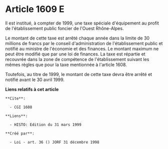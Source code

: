 # Article 1609 E

Il est institué, à compter de 1999, une taxe spéciale d'équipement au profit de l'établissement public foncier de l'Ouest
Rhône-Alpes.

Le montant de cette taxe est arrêté chaque année dans la limite de 30 millions de francs par le conseil d'administration de
l'établissement public et notifié au ministre de l'économie et des finances. Le montant maximum ne peut être modifié que par
une loi de finances. La taxe est répartie et recouvrée dans la zone de compétence de l'établissement suivant les mêmes règles
que pour la taxe mentionnée à l'article 1608.

Toutefois, au titre de 1999, le montant de cette taxe devra être arrêté et notifié avant le 30 avril 1999.

**Liens relatifs à cet article**

	**Cite**:

	  - CGI 1608

	**Liens**:

	  - HISTO: Edition du 31 mars 1999

	**Créé par**:

	  - Loi - art. 36 () JORF 31 décembre 1998
